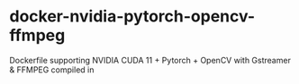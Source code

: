 # docker-nvidia-pytorch-opencv-ffmpeg
Dockerfile supporting NVIDIA CUDA 11 + Pytorch + OpenCV with Gstreamer &amp; FFMPEG compiled in
